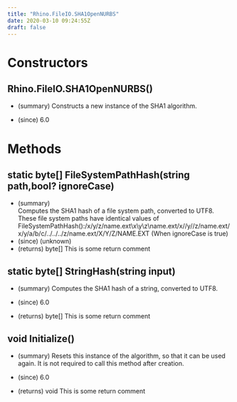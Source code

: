 ```yaml
---
title: "Rhino.FileIO.SHA1OpenNURBS"
date: 2020-03-10 09:24:55Z
draft: false
---
```


# Constructors
## Rhino.FileIO.SHA1OpenNURBS()
- (summary) 
     Constructs a new instance of the SHA1 algorithm.
     
- (since) 6.0
# Methods
## static byte[] FileSystemPathHash(string path,bool? ignoreCase)
- (summary)  
     Computes the SHA1 hash of a file system path, converted to UTF8.
         These file system paths have identical values of FileSystemPathHash():/x/y/z/name.ext\x\y\z\name.ext/x//y//z/name.ext/x/y/a/b/c/../../../z/name.ext/X/Y/Z/NAME.EXT (When ignoreCase is true)
- (since) (unknown)
- (returns) byte[] This is some return comment
## static byte[] StringHash(string input)
- (summary) 
     Computes the SHA1 hash of a string, converted to UTF8.
     
- (since) 6.0
- (returns) byte[] This is some return comment
## void Initialize()
- (summary) 
     Resets this instance of the algorithm, so that it can be used again.
     It is not required to call this method after creation.
     
- (since) 6.0
- (returns) void This is some return comment
